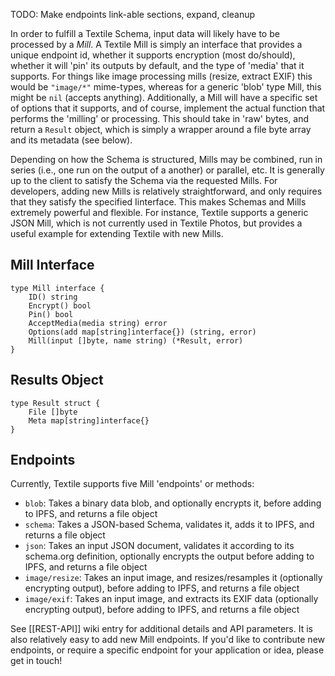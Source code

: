 TODO: Make endpoints link-able sections, expand, cleanup

In order to fulfill a Textile Schema, input data will likely have to be processed by a _Mill_. A Textile Mill is simply an interface that provides a unique endpoint id, whether it supports encryption (most do/should), whether it will 'pin' its outputs by default, and the type of 'media' that it supports. For things like image processing mills (resize, extract EXIF) this would be `"image/*"` mime-types, whereas for a generic 'blob' type Mill, this might be `nil` (accepts anything). Additionally, a Mill will have a specific set of options that it supports, and of course, implement the actual function that performs the 'milling' or processing. This should take in 'raw' bytes, and return a `Result` object, which is simply a wrapper around a file byte array and its metadata (see below).

Depending on how the Schema is structured, Mills may be combined, run in series (i.e., one run on the output of a another) or parallel, etc. It is generally up to the client to satisfy the Schema via the requested Mills. For developers, adding new Mills is relatively straightforward, and only requires that they satisfy the specified Iinterface. This makes Schemas and Mills extremely powerful and flexible. For instance, Textile supports a generic JSON Mill, which is not currently used in Textile Photos, but provides a useful example for extending Textile with new Mills.

## Mill Interface

```
type Mill interface {
    ID() string
    Encrypt() bool
    Pin() bool
    AcceptMedia(media string) error
    Options(add map[string]interface{}) (string, error)
    Mill(input []byte, name string) (*Result, error)
}
```

## Results Object

```
type Result struct {
    File []byte
    Meta map[string]interface{}
}
```

## Endpoints

Currently, Textile supports five Mill 'endpoints' or methods:
* `blob`: Takes a binary data blob, and optionally encrypts it, before adding to IPFS,
and returns a file object
* `schema`: Takes a JSON-based Schema, validates it, adds it to IPFS, and returns a file object
* `json`: Takes an input JSON document, validates it according to its schema.org definition,
optionally encrypts the output before adding to IPFS, and returns a file object
* `image/resize`: Takes an input image, and resizes/resamples it (optionally encrypting output),
before adding to IPFS, and returns a file object
* `image/exif`: Takes an input image, and extracts its EXIF data (optionally encrypting output),
before adding to IPFS, and returns a file object

See [[REST-API]] wiki entry for additional details and API parameters. It is also relatively easy to add new Mill endpoints. If you'd like to contribute new endpoints, or require a specific endpoint for your application or idea, please get in touch!
